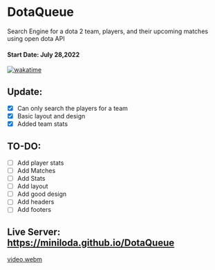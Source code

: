 # DotaQueue
Search Engine for a dota 2 team, players, and their upcoming matches using open dota API
#### Start Date: July 28,2022

[![wakatime](https://wakatime.com/badge/github/miniloda/DotaQueue.svg)](https://wakatime.com/badge/github/miniloda/DotaQueue)
## Update:
- [x] Can only search the players for a team
- [x] Basic layout and design
- [x] Added team stats
## TO-DO:
- [ ] Add player stats
- [ ] Add Matches
- [ ] Add Stats
- [ ] Add layout
- [ ] Add good design
- [ ] Add headers
- [ ] Add footers
## Live Server: https://miniloda.github.io/DotaQueue

[video.webm](https://user-images.githubusercontent.com/90799133/181496168-4c41c969-8797-4b0f-8645-d8289ec85b0a.webm)
